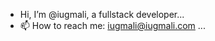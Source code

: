 - Hi, I’m @iugmali, a fullstack developer...
- 📫 How to reach me: iugmali@iugmali.com ...

<!---
iugmali/iugmali is a ✨ special ✨ repository because its `README.md` (this file) appears on your GitHub profile.
You can click the Preview link to take a look at your changes.
--->
